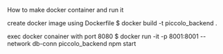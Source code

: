How to make  docker container and run it

 create docker image using Dockerfile
$ docker build -t piccolo_backend .

 exec docker conainer with port 8080
$ docker run -it -p 8001:8001 --network db-conn piccolo_backend npm start

